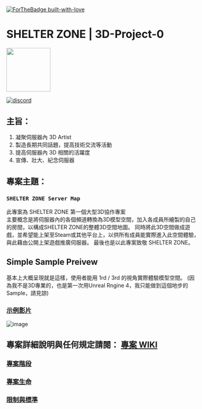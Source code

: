 [![ForTheBadge built-with-love](http://ForTheBadge.com/images/badges/built-with-love.svg)](https://GitHub.com/Naereen/)
# SHELTER ZONE | 3D-Project-0
<img src="https://upload.cc/i1/2019/11/19/WwHIZS.gif" width=114.5>

[![discord](https://lihi1.cc/7CBE7)](https://lihi1.cc/j2C5r)

## 主旨：
1. 凝聚伺服器內 3D Artist
2. 製造長期共同話題，提高技術交流等活動
3. 提高伺服器內 3D 相關的活躍度
4. 宣傳、壯大、紀念伺服器

## 專案主題：
### `SHELTER ZONE Server Map`
此專案為 SHELTER ZONE 第一個大型3D協作專案 <br>
主要概念是將伺服器內的各個頻道轉換為3D模型空間，加入各成員所繪製的自己的房間，以構成SHELTER ZONE的整體3D空間地圖。
同時將此3D空間做成遊戲，並希望能上架至Steam或其他平台上，以供所有成員能實際進入此空間體驗，與此藉由公開上架遊戲推廣伺服器。
最後也是以此專案致敬 SHELTER ZONE。

## Simple Sample Preivew
基本上大概呈現就是這樣，使用者能用 1rd / 3rd 的視角實際體驗模型空間。
(因為我不是3D專業的，也是第一次用Unreal Rngine 4，我只能做到這個地步的Sample，請見諒)

### [示例影片](https://vimeo.com/user115041691/review/416594544/24e2d511b8)

![image](https://github.com/SHELTER-ZONE/3D-Project0-Server-Map/blob/master/SamplePreview/preview01.png)


## 專案詳細說明與任何規定請閱： [專案 WIKI](https://github.com/SHELTER-ZONE/3D-Project-0/wiki)
### [專案階段](https://github.com/SHELTER-ZONE/3D-Project-0/wiki/%E5%B0%88%E6%A1%88%E9%9A%8E%E6%AE%B5)
### [專案生命](https://github.com/SHELTER-ZONE/3D-Project-0/wiki/%E5%B0%88%E6%A1%88%E7%94%9F%E5%91%BD)
### [限制與標準](https://github.com/SHELTER-ZONE/3D-Project-0/wiki/%E9%99%90%E5%88%B6%E8%88%87%E6%A8%99%E6%BA%96)
